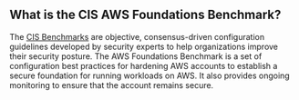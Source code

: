 ## What is the CIS AWS Foundations Benchmark?

The [CIS Benchmarks](https://www.cisecurity.org/resources/?type=benchmark) are objective, consensus-driven
configuration guidelines developed by security experts to help organizations improve their security posture.
The AWS Foundations Benchmark is a set of configuration best practices for hardening AWS accounts to establish
a secure foundation for running workloads on AWS. It also provides ongoing monitoring to ensure that the
account remains secure.



<!-- ##DOCS-SOURCER-START
{"sourcePlugin":"Service Catalog Reference","hash":"b916fc2ab2b820cdcd3e056f7bdbedfd"}
##DOCS-SOURCER-END -->
